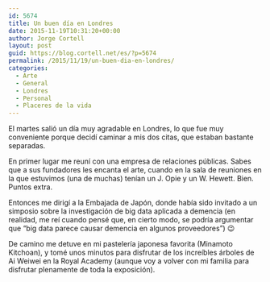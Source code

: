 ```yaml
---
id: 5674
title: Un buen día en Londres
date: 2015-11-19T10:31:20+00:00
author: Jorge Cortell
layout: post
guid: https://blog.cortell.net/es/?p=5674
permalink: /2015/11/19/un-buen-dia-en-londres/
categories:
  - Arte
  - General
  - Londres
  - Personal
  - Placeres de la vida
---
```


  
El martes salió un día muy agradable en Londres, lo que fue muy conveniente porque decidí caminar a mis dos citas, que estaban bastante separadas.

En primer lugar me reuní con una empresa de relaciones públicas. Sabes que a sus fundadores les encanta el arte, cuando en la sala de reuniones en la que estuvimos (una de muchas) tenían un J. Opie y un W. Hewett. Bien. Puntos extra.
  
Entonces me dirigí a la Embajada de Japón, donde había sido invitado a un simposio sobre la investigación de big data aplicada a demencia (en realidad, me reí cuando pensé que, en cierto modo, se podría argumentar que “big data parece causar demencia en algunos proveedores”) 😉

De camino me detuve en mi pastelería japonesa favorita (Minamoto Kitchoan), y tomé unos minutos para disfrutar de los increíbles árboles de Ai Weiwei en la Royal Academy (aunque voy a volver con mi familia para disfrutar plenamente de toda la exposición).